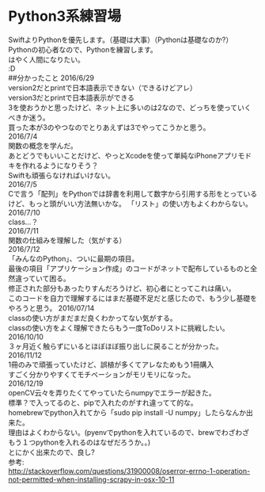 # Python3系練習場   
SwiftよりPythonを優先します。（基礎は大事）（Pythonは基礎なのか?）  
Pythonの初心者なので、Pythonを練習します。  
はやく人間になりたい。  
:D  
##分かったこと
2016/6/29  
version2だとprintで日本語表示できない（できるけどアレ）  
version3だとprintで日本語表示ができる  
3を使おうかと思ったけど、ネット上に多いのは2なので、どっちを使っていくべきか迷う。  
買った本が3のやつなのでとりあえずは3でやってこうかと思う。  
2016/7/4  
関数の概念を学んだ。  
あとどうでもいいことだけど、やっとXcodeを使って単純なiPhoneアプリモドキを作れるようになりそう？  
Swiftも頑張らなければいけない。  
2016/7/5  
Cで言う「配列」をPythonでは辞書を利用して数字から引用する形をとっているけど、もっと頭がいい方法無いかな。
「リスト」の使い方もよくわからない。  
2016/7/10  
class...？  
2016/7/11  
関数の仕組みを理解した（気がする）  
2016/7/12  
「みんなのPython」、ついに最期の項目。  
最後の項目「アプリケーション作成」のコードがネットで配布しているものと全然違っていて困る。  
修正された部分もあったりすんだろうけど、初心者にとってこれは痛い。  
このコードを自力で理解するにはまだ基礎不足だと感じたので、もう少し基礎をやろうと思う。
2016/07/14  
classの使い方がまだまだ良くわかってない気がする。  
classの使い方をよく理解できたらもう一度ToDoリストに挑戦したい。  
2016/10/10  
３ヶ月近く触らずにいるとほぼほぼ振り出しに戻ることが分かった。  
2016/11/12  
1冊のみで頑張っていたけど、誤植が多くてアレなためもう1冊購入  
すごく分かりやすくてモチベーションがモリモリになった。  
2016/12/19  
openCV云々を弄りたくてやっていたらnumpyでエラーが起きた。  
標準？で入ってるのと、pipで入れたのがすれ違ってて的な。  
homebrewでpython入れてから「sudo pip install -U numpy」したらなんか出来た。  
理由はよくわからない。(pyenvでpythonを入れているので、brewでわざわざ  
もう１つpythonを入れるのはなぜだろうか。。)  
とにかく出来たので、良し?  
参考:  
http://stackoverflow.com/questions/31900008/oserror-errno-1-operation-not-permitted-when-installing-scrapy-in-osx-10-11  
